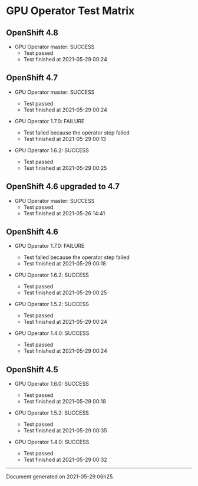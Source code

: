 
GPU Operator Test Matrix
========================

OpenShift 4.8
-------------

* GPU Operator master: SUCCESS
  - Test passed
  - Test finished at 2021-05-29 00:24

OpenShift 4.7
-------------

* GPU Operator master: SUCCESS
  - Test passed
  - Test finished at 2021-05-29 00:24

* GPU Operator 1.7.0: FAILURE
  - Test failed because the operator step failed
  - Test finished at 2021-05-29 00:13

* GPU Operator 1.6.2: SUCCESS
  - Test passed
  - Test finished at 2021-05-29 00:25

OpenShift 4.6 upgraded to 4.7
-----------------------------

* GPU Operator master: SUCCESS
  - Test passed
  - Test finished at 2021-05-26 14:41

OpenShift 4.6
-------------

* GPU Operator 1.7.0: FAILURE
  - Test failed because the operator step failed
  - Test finished at 2021-05-29 00:18

* GPU Operator 1.6.2: SUCCESS
  - Test passed
  - Test finished at 2021-05-29 00:25

* GPU Operator 1.5.2: SUCCESS
  - Test passed
  - Test finished at 2021-05-29 00:24

* GPU Operator 1.4.0: SUCCESS
  - Test passed
  - Test finished at 2021-05-29 00:24

OpenShift 4.5
-------------

* GPU Operator 1.6.0: SUCCESS
  - Test passed
  - Test finished at 2021-05-29 00:18

* GPU Operator 1.5.2: SUCCESS
  - Test passed
  - Test finished at 2021-05-29 00:35

* GPU Operator 1.4.0: SUCCESS
  - Test passed
  - Test finished at 2021-05-29 00:32


---
Document generated on 2021-05-29 06h25.
